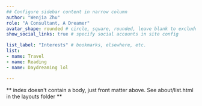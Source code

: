 ```yaml
---
## Configure sidebar content in narrow column
author: "Wenjia Zhu"
role: "A Consultant, A Dreamer"
avatar_shape: rounded # circle, square, rounded, leave blank to exclude
show_social_links: true # specify social accounts in site config

list_label: "Interests" # bookmarks, elsewhere, etc.
list:
- name: Travel
- name: Reading
- name: Daydreaming lol

---
```


** index doesn't contain a body, just front matter above.
See about/list.html in the layouts folder **